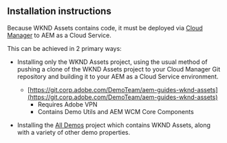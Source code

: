 ## Installation instructions

Because WKND Assets contains code, it must be deployed via [Cloud Manager](https://my.cloudmanager.adobe.com) to AEM as a Cloud Service.

This can be achieved in 2 primary ways:

+ Installing only the WKND Assets project, using the usual method of pushing a clone of the WKND Assets project to your Cloud Manager Git repository and building it to your AEM as a Cloud Service environment.
    + [https://git.corp.adobe.com/DemoTeam/aem-guides-wknd-assets](https://git.corp.adobe.com/DemoTeam/aem-guides-wknd-assets)
        + Requires Adobe VPN
        + Contains Demo Utils and AEM WCM Core Components

+ Installing the [All Demos](/apps/demo-utils/instructions/all-demos.html) project which contains WKND Assets, along with a variety of other demo properties.

